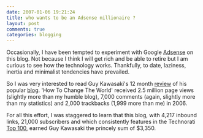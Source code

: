 ```yaml
---
date: 2007-01-06 19:21:24
title: who wants to be an Adsense millionaire ?
layout: post
comments: true
categories: blogging
---
```

Occasionally, I have been tempted to experiment with Google
[Adsense](https://www.google.com/adsense/default?destination=/adsense/home)
on this blog. Not because I think I will get rich and be able to retire
but I am curious to see how the technology works. Thankfully, to date,
laziness, inertia and minimalist tendencies have prevailed.

So I was very interested to read Guy Kawasaki's 12 month
[review](http://blog.guykawasaki.com/2007/01/a_review_of_my_.html) of
his popular [blog](http://blog.guykawasaki.com/). 'How To Change The
World' received 2.5 million page views (slightly more than my humble
blog), 7,000 comments (again, slightly more than my statistics) and
2,000 trackbacks (1,999 more than me) in 2006.

For all this effort, I was staggered to learn that this blog, with 4,217
inbound links, 21,000 subscribers and which consistently features in the
Technorati [Top 100](http://technorati.com/pop/blogs/), earned Guy
Kawasaki the princely sum of $3,350.
